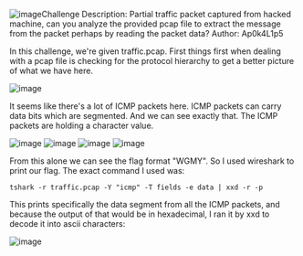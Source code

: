 ![image](https://github.com/user-attachments/assets/86d0ffba-2b78-4c9f-afd2-2940afb63ab3)Challenge Description: Partial traffic packet captured from hacked machine, can you analyze the provided pcap file to extract the message from the packet perhaps by reading the packet data?
Author: Ap0k4L1p5

In this challenge, we're given traffic.pcap. First things first when dealing with a pcap file is checking for the protocol hierarchy to get a better picture of what we have here.

![image](https://github.com/user-attachments/assets/70a2c4a2-65a1-4dc2-8c8c-e40b41ce17d6)

It seems like there's a lot of ICMP packets here. ICMP packets can carry data bits which are segmented. And we can see exactly that. The ICMP packets are holding a character value.

![image](https://github.com/user-attachments/assets/457a66d8-c6ee-4bfc-a919-b33522bedbfa)
![image](https://github.com/user-attachments/assets/2154658b-4bee-4412-8e2e-65d9fc83810e)
![image](https://github.com/user-attachments/assets/8090c85c-7159-4e42-9517-a241731a3270)
![image](https://github.com/user-attachments/assets/73388bb3-094a-4ed7-a599-d3b5abd2f7ca)

From this alone we can see the flag format "WGMY". So I used wireshark to print our flag. The exact command I used was:
```
tshark -r traffic.pcap -Y "icmp" -T fields -e data | xxd -r -p
```
This prints specifically the data segment from all the ICMP packets, and because the output of that would be in hexadecimal, I ran it by xxd to decode it into ascii characters:

![image](https://github.com/user-attachments/assets/44b89bf2-a408-4e56-8091-e89ec04f9eb4)
